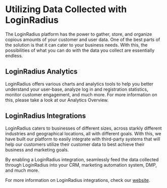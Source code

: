 # Utilizing Data Collected with LoginRadius

The LoginRadius platform has the power to gather, store, and organize copious amounts of your customer and user data. One of the best parts of the solution is that it can cater to your business needs. With this, the possibilities of what you can do with the data you collect are essentially endless. 


## LoginRadius Analytics
LoginRadius offers various charts and analytics tools to help you better understand your user-base, analyze log in and registration statistics, monitor customer engagement, and much more. For more information on this, please take a look at our Analytics Overview. 

## LoginRadius Integrations
LoginRadius caters to businesses of different sizes, across starkly different industries and geographical locations, all with different goals. With this, we have built our platform to easily integrate with third-party systems that will help our customers utilize their customer data to best achieve their business and marketing goals. 

By enabling a LoginRadius integration, seamlessly feed the data collected through LoginRadius into your CRM, marketing automation system, DMP, and much more. 

For more information on LoginRadius integrations, check our [website](https://www.loginradius.com/docs/integrations/overview/).